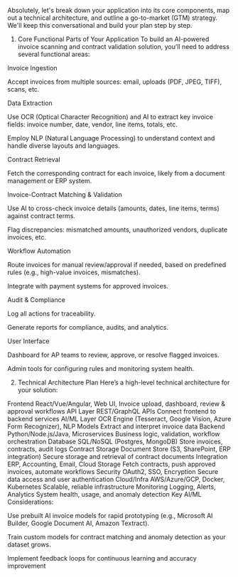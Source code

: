 Absolutely, let's break down your application into its core components, map out a technical architecture, and outline a go-to-market (GTM) strategy. We'll keep this conversational and build your plan step by step.

1. Core Functional Parts of Your Application
To build an AI-powered invoice scanning and contract validation solution, you’ll need to address several functional areas:

Invoice Ingestion

Accept invoices from multiple sources: email, uploads (PDF, JPEG, TIFF), scans, etc.

Data Extraction

Use OCR (Optical Character Recognition) and AI to extract key invoice fields: invoice number, date, vendor, line items, totals, etc.

Employ NLP (Natural Language Processing) to understand context and handle diverse layouts and languages.

Contract Retrieval

Fetch the corresponding contract for each invoice, likely from a document management or ERP system.

Invoice-Contract Matching & Validation

Use AI to cross-check invoice details (amounts, dates, line items, terms) against contract terms.

Flag discrepancies: mismatched amounts, unauthorized vendors, duplicate invoices, etc.

Workflow Automation

Route invoices for manual review/approval if needed, based on predefined rules (e.g., high-value invoices, mismatches).

Integrate with payment systems for approved invoices.

Audit & Compliance

Log all actions for traceability.

Generate reports for compliance, audits, and analytics.

User Interface

Dashboard for AP teams to review, approve, or resolve flagged invoices.

Admin tools for configuring rules and monitoring system health.

2. Technical Architecture Plan
Here’s a high-level technical architecture for your solution:

Frontend	React/Vue/Angular, Web UI, Invoice upload, dashboard, review & approval workflows
API Layer	REST/GraphQL APIs	Connect frontend to backend services
AI/ML Layer	OCR Engine (Tesseract, Google Vision, Azure Form Recognizer), NLP Models	Extract and interpret invoice data
Backend	Python/Node.js/Java, Microservices	Business logic, validation, workflow orchestration
Database	SQL/NoSQL (Postgres, MongoDB)	Store invoices, contracts, audit logs
Contract Storage	Document Store (S3, SharePoint, ERP integration)	Secure storage and retrieval of contract documents
Integration	ERP, Accounting, Email, Cloud Storage	Fetch contracts, push approved invoices, automate workflows
Security	OAuth2, SSO, Encryption	Secure data access and user authentication
Cloud/Infra	AWS/Azure/GCP, Docker, Kubernetes	Scalable, reliable infrastructure
Monitoring	Logging, Alerts, Analytics	System health, usage, and anomaly detection
Key AI/ML Considerations:

Use prebuilt AI invoice models for rapid prototyping (e.g., Microsoft AI Builder, Google Document AI, Amazon Textract).

Train custom models for contract matching and anomaly detection as your dataset grows.

Implement feedback loops for continuous learning and accuracy improvement